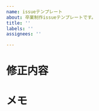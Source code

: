 ```yaml
---
name: issueテンプレート
about: 卒業制作issueテンプレートです。
title: ''
labels: ''
assignees: ''

---
```


# 修正内容

# メモ

